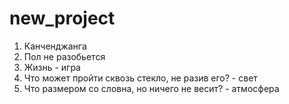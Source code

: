 # new_project
1) Канченджанга
2) Пол не разобьется
3) Жизнь - игра
4) Что может пройти сквозь стекло, не разив его? - свет
5) Что размером со словна, но ничего не весит? - атмосфера

